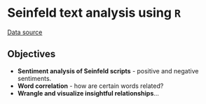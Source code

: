 # Seinfeld text analysis using `R`
[Data source](https://www.kaggle.com/datasets/thec03u5/seinfeld-chronicles)

## Objectives
- **Sentiment analysis of Seinfeld scripts** - positive and negative sentiments.
- **Word correlation** - how are certain words related?
- **Wrangle and visualize insightful relationships**...
